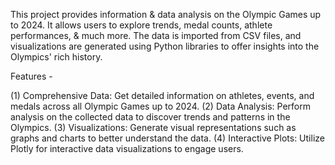 This project provides information & data analysis on the Olympic Games up to 2024. It allows users to explore trends, medal counts, athlete performances, & much more. The data is imported from CSV files, and visualizations are generated using Python libraries to offer insights into the Olympics' rich history.

Features -

(1) Comprehensive Data: Get detailed information on athletes, events, and medals across all Olympic Games up to 2024. 
(2) Data Analysis: Perform analysis on the collected data to discover trends and patterns in the Olympics. 
(3) Visualizations: Generate visual representations such as graphs and charts to better understand the data. 
(4) Interactive Plots: Utilize Plotly for interactive data visualizations to engage users.
